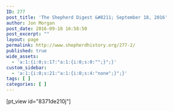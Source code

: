 ```yaml
---
ID: 277
post_title: 'The Shepherd Digest &#8211; September 18, 2016'
author: Jon Morgan
post_date: 2016-09-18 16:58:50
post_excerpt: ""
layout: page
permalink: http://www.shepherdhistory.org/277-2/
published: true
wide_assets:
  - 'a:1:{i:0;s:17:"a:1:{i:0;s:0:"";}";}'
custom_sidebar:
  - 'a:1:{i:0;s:21:"a:1:{i:0;s:4:"none";}";}'
tags: [ ]
categories: [ ]
---
```

[pt_view id="8371de210j"]